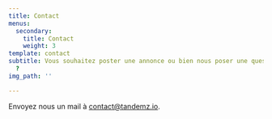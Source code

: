 ```yaml
---
title: Contact
menus:
  secondary:
    title: Contact
    weight: 3
template: contact
subtitle: Vous souhaitez poster une annonce ou bien nous poser une question en particulier
  ?
img_path: ''

---
```

Envoyez nous un mail à [contact@tandemz.io](mailto:contact@tandemz.io "contact@tandemz.io").